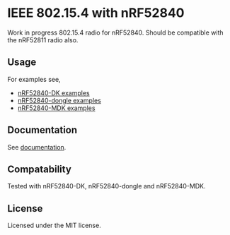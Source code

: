 # IEEE 802.15.4 with nRF52840

Work in progress 802.15.4 radio for nRF52840. Should be compatible with the
nRF52811 radio also.

## Usage

For examples see,

 * [nRF52840-DK examples](https://github.com/blueluna/nrf52840-dk-experiments/tree/master/nrf52840-dk)
 * [nRF52840-dongle examples](https://github.com/blueluna/nrf52840-dk-experiments/tree/master/nrf52840-dongle)
 * [nRF52840-MDK examples](https://github.com/blueluna/nrf52840-dk-experiments/tree/master/nrf52840-mdk)

## Documentation

See [documentation](https://docs.rs/nrf52-radio-802154).

## Compatability

Tested with nRF52840-DK, nRF52840-dongle and nRF52840-MDK.

## License

Licensed under the MIT license.
